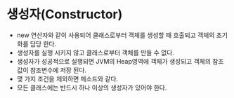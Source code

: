 생성자(Constructor)
======================

- new 연산자와 같이 사용되어 클래스로부터 객체를 생성할 때 호출되고 객체의 초기화를 담당 한다.
- 생성자를 실행 시키지 않고 클래스로부터 객체를 만들 수 없다.
- 생성자가 성공적으로 실행되면 JVM의 Heap영역에 객체가 생성되고 객체의 참조 값이 참조변수에 저장 된다.
- 몇 가지 조건을 제외하면 메소드와 같다.
- 모든 클래스에는 반드시 하나 이상의 생성자가 있어야 한다.
